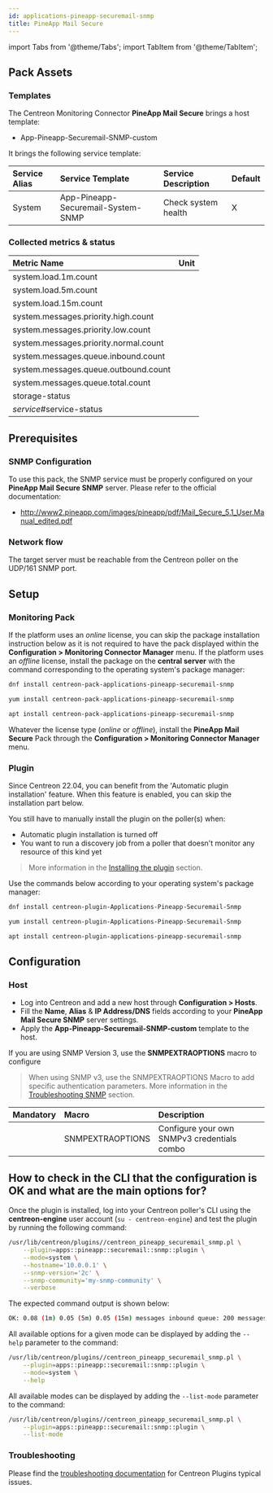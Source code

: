```yaml
---
id: applications-pineapp-securemail-snmp
title: PineApp Mail Secure
---
```

import Tabs from '@theme/Tabs';
import TabItem from '@theme/TabItem';


## Pack Assets

### Templates

The Centreon Monitoring Connector **PineApp Mail Secure** brings a host template:

* App-Pineapp-Securemail-SNMP-custom

It brings the following service template:

| Service Alias | Service Template                   | Service Description | Default |
|:--------------|:-----------------------------------|:--------------------|:--------|
| System        | App-Pineapp-Securemail-System-SNMP | Check system health | X       |

### Collected metrics & status

<Tabs groupId="sync">
<TabItem value="System" label="System">

| Metric Name                           | Unit  |
|:--------------------------------------|:------|
| system.load.1m.count                  |       |
| system.load.5m.count                  |       |
| system.load.15m.count                 |       |
| system.messages.priority.high.count   |       |
| system.messages.priority.low.count    |       |
| system.messages.priority.normal.count |       |
| system.messages.queue.inbound.count   |       |
| system.messages.queue.outbound.count  |       |
| system.messages.queue.total.count     |       |
| storage-status                        |       |
| *service*#service-status              |       |

</TabItem>
</Tabs>

## Prerequisites

### SNMP Configuration

To use this pack, the SNMP service must be properly configured on your **PineApp Mail Secure SNMP**
server. Please refer to the official documentation:
* http://www2.pineapp.com/images/pineapp/pdf/Mail_Secure_5.1_User.Manual_edited.pdf

### Network flow

The target server must be reachable from the Centreon poller on the UDP/161
SNMP port.

## Setup

### Monitoring Pack

If the platform uses an *online* license, you can skip the package installation
instruction below as it is not required to have the pack displayed within the
**Configuration > Monitoring Connector Manager** menu.
If the platform uses an *offline* license, install the package on the **central server**
with the command corresponding to the operating system's package manager:

<Tabs groupId="sync">
<TabItem value="Alma / RHEL / Oracle Linux 8" label="Alma / RHEL / Oracle Linux 8">

```bash
dnf install centreon-pack-applications-pineapp-securemail-snmp
```

</TabItem>
<TabItem value="CentOS 7" label="CentOS 7">

```bash
yum install centreon-pack-applications-pineapp-securemail-snmp
```

</TabItem>
<TabItem value="Debian 11 & 12" label="Debian 11 & 12">

```bash
apt install centreon-pack-applications-pineapp-securemail-snmp
```

</TabItem>
</Tabs>

Whatever the license type (*online* or *offline*), install the **PineApp Mail Secure** Pack through
the **Configuration > Monitoring Connector Manager** menu.

### Plugin

Since Centreon 22.04, you can benefit from the 'Automatic plugin installation' feature.
When this feature is enabled, you can skip the installation part below.

You still have to manually install the plugin on the poller(s) when:
- Automatic plugin installation is turned off
- You want to run a discovery job from a poller that doesn't monitor any resource of this kind yet

> More information in the [Installing the plugin](/onprem/monitoring/pluginpacks/#installing-the-plugin) section.

Use the commands below according to your operating system's package manager:

<Tabs groupId="sync">
<TabItem value="Alma / RHEL / Oracle Linux 8" label="Alma / RHEL / Oracle Linux 8">

```bash
dnf install centreon-plugin-Applications-Pineapp-Securemail-Snmp
```

</TabItem>
<TabItem value="CentOS 7" label="CentOS 7">

```bash
yum install centreon-plugin-Applications-Pineapp-Securemail-Snmp
```

</TabItem>
<TabItem value="Debian 11 & 12" label="Debian 11 & 12">

```bash
apt install centreon-plugin-applications-pineapp-securemail-snmp
```

</TabItem>
</Tabs>

## Configuration

### Host

* Log into Centreon and add a new host through **Configuration > Hosts**.
* Fill the **Name**, **Alias** & **IP Address/DNS** fields according to your **PineApp Mail Secure SNMP** server settings.
* Apply the **App-Pineapp-Securemail-SNMP-custom** template to the host.

If you are using SNMP Version 3, use the **SNMPEXTRAOPTIONS** macro to configure
> When using SNMP v3, use the SNMPEXTRAOPTIONS Macro to add specific authentication parameters.
> More information in the [Troubleshooting SNMP](../getting-started/how-to-guides/troubleshooting-plugins.md#snmpv3-options-mapping) section.

| Mandatory   | Macro            | Description                                  |
|:------------|:-----------------|:---------------------------------------------|
|             | SNMPEXTRAOPTIONS | Configure your own SNMPv3 credentials combo  |

## How to check in the CLI that the configuration is OK and what are the main options for?

Once the plugin is installed, log into your Centreon poller's CLI using the
**centreon-engine** user account (`su - centreon-engine`) and test the plugin by
running the following command:

```bash
/usr/lib/centreon/plugins//centreon_pineapp_securemail_snmp.pl \
    --plugin=apps::pineapp::securemail::snmp::plugin \
    --mode=system \
    --hostname='10.0.0.1' \
    --snmp-version='2c' \
    --snmp-community='my-snmp-community' \
    --verbose
```

The expected command output is shown below:

```bash
OK: 0.08 (1m) 0.05 (5m) 0.05 (15m) messages inbound queue: 200 messages outbound queue: 100 messages high priority: 100 messages normal priority: 100 messages low priority: 100 messages queue total: 300  | 'system.load.1m.count'=0.08;;;0; 'system.load.5m.count'=0.05;;;0; 'system.load.15m.count'=0.05;;;0; 'system.messages.queue.inbound.count'=200;;;0; 'system.messages.queue.outbound.count'=100;;;0; 'system.messages.priority.high.count'=100;;;0; 'system.messages.priority.normal.count'=100;;;0; 'system.messages.priority.low.count'=100;;;0; 'system.messages.queue.total.count'=300;;;0; 
```

All available options for a given mode can be displayed by adding the
`--help` parameter to the command:

```bash
/usr/lib/centreon/plugins//centreon_pineapp_securemail_snmp.pl \
    --plugin=apps::pineapp::securemail::snmp::plugin \
    --mode=system \
    --help
```

All available modes can be displayed by adding the `--list-mode` parameter to
the command:

```bash
/usr/lib/centreon/plugins//centreon_pineapp_securemail_snmp.pl \
    --plugin=apps::pineapp::securemail::snmp::plugin \
    --list-mode
```

### Troubleshooting

Please find the [troubleshooting documentation](../getting-started/how-to-guides/troubleshooting-plugins.md)
for Centreon Plugins typical issues.